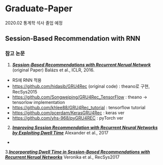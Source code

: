 # Graduate-Paper
2020.02 통계학 석사 졸업 예정

## Session-Based Recommendation with RNN
### 참고 논문
1. [***Session-Based Recommendations with Recurrent Nerual Network***](https://arxiv.org/pdf/1511.06939.pdf) (original Paper)
Balázs et al., ICLR, 2016.
- RS에 RNN 적용
- https://github.com/hidasib/GRU4Rec (original code) : theano로 구현, RecSys2015
- https://github.com/Songweiping/GRU4Rec_TensorFlow : theano -> tensorlow implementation
- https://github.com/khlee88/GRU4Rec_tutorial : tensorflow tutorial
- https://github.com/pcerdam/KerasGRU4Rec : keras ver
- https://github.com/yhs-968/pyGRU4REC : pyTorch ver
  
2. [***Improving Session Recommendation with Recurrent Neural Networks by Exploiting Dwell Time***](https://arxiv.org/pdf/1706.10231.pdf)
Alexander et al., 2017
- 

3.[***Incorporating Dwell Time in Session-Based Recommendations with Recurrent Nerual Networks***](http://ceur-ws.org/Vol-1922/paper11.pdf)
Veronika et al., RecSys2017
